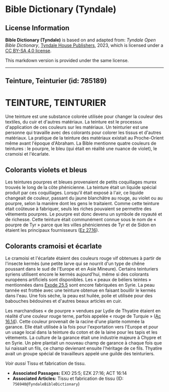 # Bible Dictionary (Tyndale)

## License Information

**Bible Dictionary (Tyndale)** is based on and adapted from: _Tyndale Open Bible Dictionary_, [Tyndale House Publishers](https://tyndaleopenresources.com/), 2023, which is licensed under a [CC BY-SA 4.0 license](https://creativecommons.org/licenses/by-sa/4.0/legalcode.en).

This markdown version is provided under the same license.



--------------------------------

## Teinture, Teinturier (id: 785189)

TEINTURE, TEINTURIER
====================

Une teinture est une substance colorée utilisée pour changer la couleur des textiles, du cuir et d'autres matériaux. La teinture est le processus d'application de ces couleurs sur les matériaux. Un teinturier est une personne qui travaille avec des colorants pour colorer les tissus et d'autres matériaux. La pratique de la teinture des matériaux existait au Proche\-Orient même avant l'époque d'Abraham. La Bible mentionne quatre couleurs de teintures : le pourpre, le bleu (qui était en réalité une nuance de violet), le cramoisi et l'écarlate.

Colorants violets et bleus
--------------------------

Les teintures pourpres et bleues provenaient de petits coquillages murex trouvés le long de la côte phénicienne. La teinture était un liquide spécial produit par ces coquillages. Lorsqu'il était exposé à l'air, ce liquide changeait de couleur, passant du jaune blanchâtre au rouge, au violet ou au pourpre, selon la manière dont les gens le traitaient. Comme cette teinture était coûteuse à fabriquer, seuls les riches pouvaient se permettre des vêtements pourpres. Le pourpre est donc devenu un symbole de royauté et de richesse. Cette teinture était communément connue sous le nom de « pourpre de Tyr » parce que les villes phéniciennes de Tyr et de Sidon en étaient les principaux fournisseurs ([Ez 27\.16](https://ref.ly/Ezek27:16)).

Colorants cramoisi et écarlate
------------------------------

Le cramoisi et l'écarlate étaient des couleurs rouge vif obtenues à partir de l'insecte kermès (une petite larve qui se nourrit d'un type de chêne poussant dans le sud de l'Europe et en Asie Mineure). Certains teinturiers syriens utilisent encore le kermès aujourd'hui, même si des colorants européens artificiels sont disponibles. Les « peaux de béliers teintes » mentionnées dans [Exode 25\.5](https://ref.ly/Exod25:5) sont encore fabriquées en Syrie. La peau tannée est frottée avec une teinture obtenue en faisant bouillir le kermès dans l'eau. Une fois sèche, la peau est huilée, polie et utilisée pour des babouches bédouines et d'autres beaux articles en cuir.

Les marchandises « de pourpre » vendues par Lydie de Thyatire étaient en réalité d'une couleur rouge terne, parfois appelée « rouge de Turquie » ([Ac 16\.14](https://ref.ly/Acts16:14)). Cette couleur provenait de la racine d'une plante nommée la garance. Elle était utilisée à la fois pour l'exportation vers l'Europe et pour un usage local dans la teinture du coton et de la laine pour les tapis et les vêtements. La culture de la garance était une industrie majeure à Chypre et en Syrie. Un père plantait un nouveau champ de garance à chaque fois que lui naissait un fils, ce champ devienant ensuite l'héritage de ce fils. Thyatire avait un groupe spécial de travailleurs appelé une guilde des teinturiers.

*Voir aussi* Tissu et fabrication de tissu.

* **Associated Passages:** EXO 25:5; EZK 27:16; ACT 16:14
* **Associated Articles:** Tissu et fabrication de tissu (ID: `756940@TyndaleBibleDictionary`)

